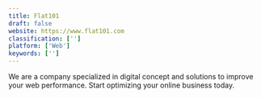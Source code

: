 ```yaml
---
title: Flat101
draft: false 
website: https://www.flat101.com
classification: ['']
platform: ['Web']
keywords: ['']
---
```

We are a company specialized in digital concept and solutions to improve your web performance. Start optimizing your online business today.